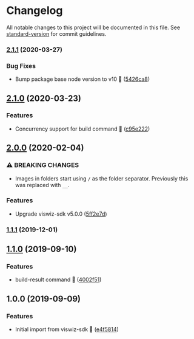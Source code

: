 # Changelog

All notable changes to this project will be documented in this file. See [standard-version](https://github.com/conventional-changelog/standard-version) for commit guidelines.

### [2.1.1](https://github.com/viswiz-io/viswiz-cli/compare/v2.1.0...v2.1.1) (2020-03-27)


### Bug Fixes

* Bump package base node version to v10 :bug: ([5426ca8](https://github.com/viswiz-io/viswiz-cli/commit/5426ca82bff9749806070e3690e1b8376e52ee6d))

## [2.1.0](https://github.com/viswiz-io/viswiz-cli/compare/v2.0.0...v2.1.0) (2020-03-23)


### Features

* Concurrency support for build command :tada: ([c95e222](https://github.com/viswiz-io/viswiz-cli/commit/c95e22284bffea84291f2e2310c24b79d8c5c990))

## [2.0.0](https://github.com/viswiz-io/viswiz-cli/compare/v1.1.1...v2.0.0) (2020-02-04)


### ⚠ BREAKING CHANGES

* Images in folders start using `/` as the folder separator. Previously this was replaced with `__`.

### Features

* Upgrade viswiz-sdk v5.0.0 ([5ff2e7d](https://github.com/viswiz-io/viswiz-cli/commit/5ff2e7d9079cf689dd62c29fbcf5c7175549081b))

### [1.1.1](https://github.com/viswiz-io/viswiz-cli/compare/v1.1.0...v1.1.1) (2019-12-01)

## [1.1.0](https://github.com/viswiz-io/viswiz-cli/compare/v1.0.0...v1.1.0) (2019-09-10)


### Features

* build-result command :tada: ([4002f51](https://github.com/viswiz-io/viswiz-cli/commit/4002f51))

## 1.0.0 (2019-09-09)


### Features

* Initial import from viswiz-sdk :truck: ([e4f5814](https://github.com/viswiz-io/viswiz-cli/commit/e4f5814))
